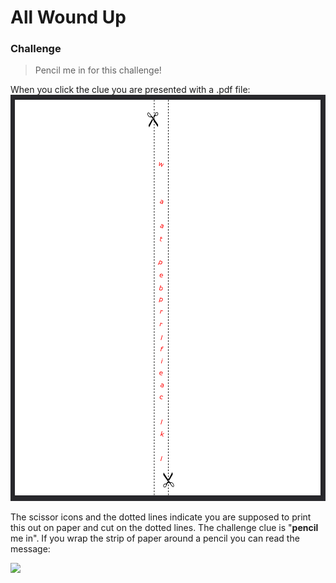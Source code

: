 # All Wound Up

### Challenge
> Pencil me in for this challenge!

When you click the clue you are presented with a .pdf file:  
![](scytale.png)  

The scissor icons and the dotted lines indicate you are supposed to print this out on paper and cut on the dotted lines. The challenge clue is "**pencil** me in". If you wrap the strip of paper around a pencil you can read the message:  

![](scytale3.gif)

